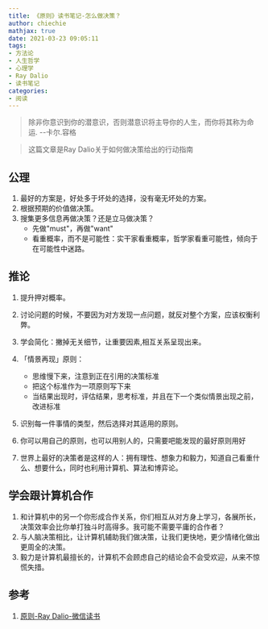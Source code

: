 ```yaml
---
title: 《原则》读书笔记-怎么做决策？
author: chiechie
mathjax: true
date: 2021-03-23 09:05:11
tags: 
- 方法论
- 人生哲学
- 心理学
- Ray Dalio
- 读书笔记
categories: 
- 阅读
---
```

> 除非你意识到你的潜意识，否则潜意识将主导你的人生，而你将其称为命运. --卡尔.容格

> 
> 这篇文章是Ray Dalio关于如何做决策给出的行动指南

## 公理

1. 最好的方案是，好处多于坏处的选择，没有毫无坏处的方案。
2. 根据预期的价值做决策。
3. 搜集更多信息再做决策？还是立马做决策？ 
   - 先做"must"，再做"want"
   - 看重概率，而不是可能性：实干家看重概率，哲学家看重可能性，倾向于在可能性中迷路。
   
## 推论

1. 提升押对概率。
2. 讨论问题的时候，不要因为对方发现一点问题，就反对整个方案，应该权衡利弊。
3. 学会简化：撇掉无关细节，让重要因素,相互关系呈现出来。
4. 「情景再现」原则：
   
    - 思维慢下来，注意到正在引用的决策标准
    - 把这个标准作为一项原则写下来
    - 当结果出现时，评估结果，思考标准，并且在下一个类似情景出现之前，改进标准
5. 识别每一件事情的类型，然后选择对其适用的原则。
6. 你可以用自己的原则，也可以用别人的，只需要吧能发现的最好原则用好
7. 世界上最好的决策者是这样的人：拥有理性、想象力和毅力，知道自己看重什么、想要什么，同时也利用计算机、算法和博弈论。

## 学会跟计算机合作

1. 和计算机中的另一个你形成合作关系，你们相互从对方身上学习，各展所长，决策效率会比你单打独斗时高得多。我可能不需要平庸的合作者？
2. 与人脑决策相比，让计算机辅助我们做决策，让我们更快地，更少情绪化做出更周全的决策。
3. 毅力是计算机最擅长的，计算机不会顾虑自己的结论会不会受欢迎，从来不惊慌失措。
   

## 参考
1. [原则-Ray Dalio-微信读书](https://weread.qq.com/web/reader/848324405e0fe08483ab6a4kc7432af0210c74d97b01b1c)